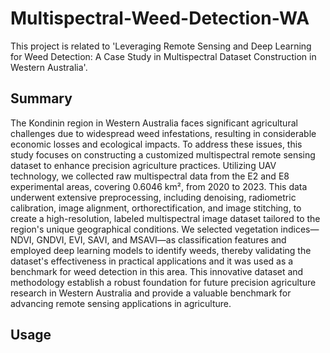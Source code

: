 # Multispectral-Weed-Detection-WA
This project is related to 'Leveraging Remote Sensing and Deep Learning for Weed Detection: A Case Study in Multispectral Dataset Construction in Western Australia'.

## Summary

The Kondinin region in Western Australia faces significant agricultural challenges due to widespread weed infestations, resulting in considerable economic losses and ecological impacts.  To address these issues, this study focuses on constructing a customized multispectral remote sensing dataset to enhance precision agriculture practices.  Utilizing UAV technology, we collected raw multispectral data from the E2 and E8 experimental areas, covering 0.6046 km², from 2020 to 2023.  This data underwent extensive preprocessing, including denoising, radiometric calibration, image alignment, orthorectification, and image stitching, to create a high-resolution, labeled multispectral image dataset tailored to the region's unique geographical conditions. We selected vegetation indices—NDVI, GNDVI, EVI, SAVI, and MSAVI—as classification features and employed deep learning models to identify weeds, thereby validating the dataset's effectiveness in practical applications and it was used as a benchmark for weed detection in this area. This innovative dataset and methodology establish a robust foundation for future precision agriculture research in Western Australia and provide a valuable benchmark for advancing remote sensing applications in agriculture.


## Usage




